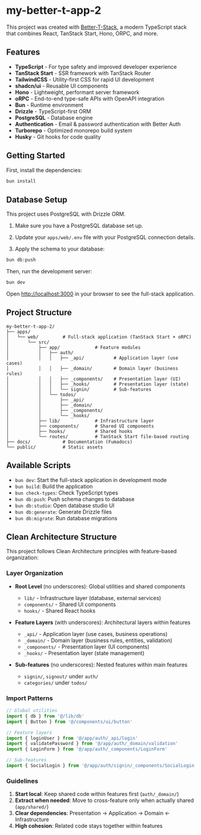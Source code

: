 # my-better-t-app-2

This project was created with [Better-T-Stack](https://github.com/AmanVarshney01/create-better-t-stack), a modern TypeScript stack that combines React, TanStack Start, Hono, ORPC, and more.

## Features

- **TypeScript** - For type safety and improved developer experience
- **TanStack Start** - SSR framework with TanStack Router
- **TailwindCSS** - Utility-first CSS for rapid UI development
- **shadcn/ui** - Reusable UI components
- **Hono** - Lightweight, performant server framework
- **oRPC** - End-to-end type-safe APIs with OpenAPI integration
- **Bun** - Runtime environment
- **Drizzle** - TypeScript-first ORM
- **PostgreSQL** - Database engine
- **Authentication** - Email & password authentication with Better Auth
- **Turborepo** - Optimized monorepo build system
- **Husky** - Git hooks for code quality

## Getting Started

First, install the dependencies:

```bash
bun install
```
## Database Setup

This project uses PostgreSQL with Drizzle ORM.

1. Make sure you have a PostgreSQL database set up.
2. Update your `apps/web/.env` file with your PostgreSQL connection details.

3. Apply the schema to your database:
```bash
bun db:push
```


Then, run the development server:

```bash
bun dev
```

Open [http://localhost:3000](http://localhost:3000) in your browser to see the full-stack application.



## Project Structure

```
my-better-t-app-2/
├── apps/
│   └── web/         # Full-stack application (TanStack Start + oRPC)
│       └── src/
│           ├── app/             # Feature modules
│           │   ├── auth/
│           │   │   ├── _api/           # Application layer (use cases)
│           │   │   ├── _domain/        # Domain layer (business rules)
│           │   │   ├── _components/    # Presentation layer (UI)
│           │   │   ├── _hooks/         # Presentation layer (state)
│           │   │   └── signin/         # Sub-features
│           │   └── todos/
│           │       ├── _api/
│           │       ├── _domain/
│           │       ├── _components/
│           │       └── _hooks/
│           ├── lib/             # Infrastructure layer
│           ├── components/      # Shared UI components
│           ├── hooks/           # Shared hooks
│           └── routes/          # TanStack Start file-based routing
├── docs/            # Documentation (Fumadocs)
└── public/          # Static assets
```

## Available Scripts

- `bun dev`: Start the full-stack application in development mode
- `bun build`: Build the application
- `bun check-types`: Check TypeScript types
- `bun db:push`: Push schema changes to database
- `bun db:studio`: Open database studio UI
- `bun db:generate`: Generate Drizzle files
- `bun db:migrate`: Run database migrations

## Clean Architecture Structure

This project follows Clean Architecture principles with feature-based organization:

### Layer Organization

- **Root Level** (no underscores): Global utilities and shared components
  - `lib/` - Infrastructure layer (database, external services)
  - `components/` - Shared UI components
  - `hooks/` - Shared React hooks

- **Feature Layers** (with underscores): Architectural layers within features
  - `_api/` - Application layer (use cases, business operations)
  - `_domain/` - Domain layer (business rules, entities, validation)
  - `_components/` - Presentation layer (UI components)
  - `_hooks/` - Presentation layer (state management)

- **Sub-features** (no underscores): Nested features within main features
  - `signin/`, `signout/` under `auth/`
  - `categories/` under `todos/`

### Import Patterns

```typescript
// Global utilities
import { db } from '@/lib/db'
import { Button } from '@/components/ui/button'

// Feature layers
import { loginUser } from '@/app/auth/_api/login'
import { validatePassword } from '@/app/auth/_domain/validation'
import { LoginForm } from '@/app/auth/_components/LoginForm'

// Sub-features
import { SocialLogin } from '@/app/auth/signin/_components/SocialLogin'
```

### Guidelines

1. **Start local**: Keep shared code within features first (`auth/_domain/`)
2. **Extract when needed**: Move to cross-feature only when actually shared (`app/shared/`)
3. **Clear dependencies**: Presentation → Application → Domain ← Infrastructure
4. **High cohesion**: Related code stays together within features
